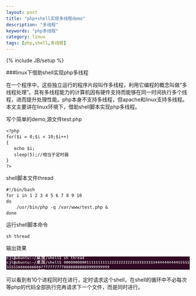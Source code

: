```yaml
---
layout: post
title: "php+shell实现多线程demo"
description: "多线程"
keywords: "php多线程"
category: linux
tags: [php,shell,多线程]
---
```

{% include JB/setup %}

###linux下借助shell实现php多线程

在一个程序中，这些独立运行的程序片段叫作多线程，利用它编程的概念叫做“多线程处理”。具有多线程能力的计算机因有硬件支持而能够在同一时间执行多个线程，进而提升处理性能。php本身不支持多线程，但apache和linux支持多线程。本文主要讲在linux环境下，借助shell脚本实现php多线程。

<!-- more -->

写个简单的demo,源文件test.php

    <?php
    for($i = 0;$i < 10;$i++)
    {
       echo $i;
       sleep(5);//相当于定时器
    }
    ?>

shell脚本文件thread

    #!/bin/bash
    for i in 1 2 3 4 5 6 7 8 9 10
    do
        /usr/bin/php -q /var/www/test.php &
    done


运行shell脚本命令

    sh thread

输出效果

  ![蔡金林的博客之php多线程](/assets/images/thread.png)

可以看到有10个进程同时在进行，定时请求这个shell，在shell的循环中不必每次等php的代码全部执行完再请求下一个文件，而是同时进行。
